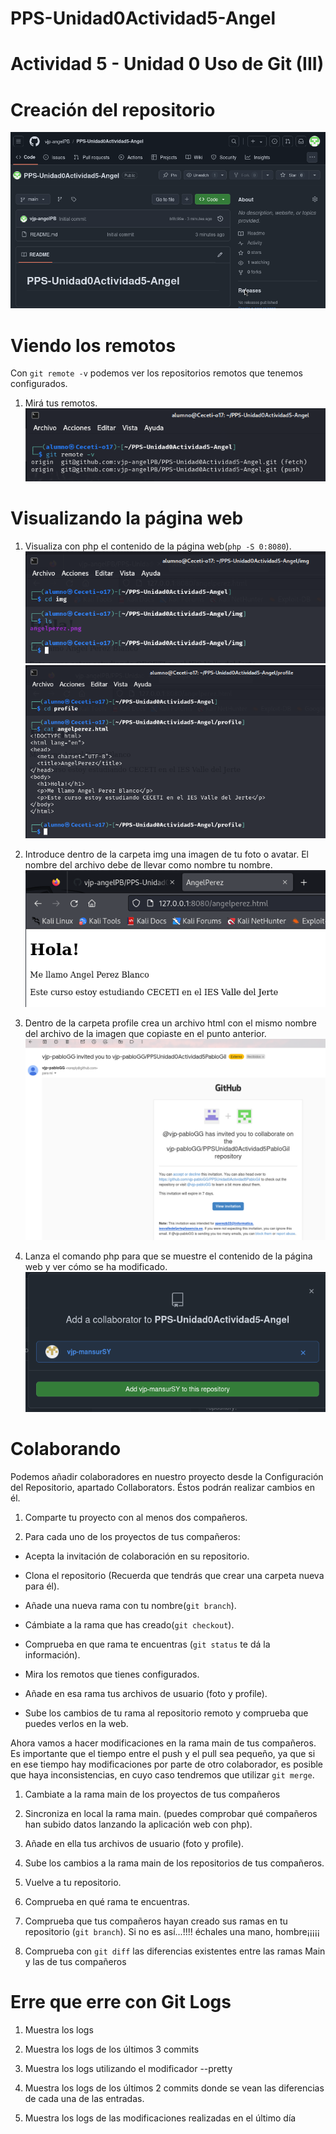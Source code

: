 # PPS-Unidad0Actividad5-Angel
# Actividad 5 - Unidad 0 Uso de Git (III)

# Creación del repositorio
![](Images/img1.png)

# Viendo los remotos
Con `git remote -v` podemos ver los repositorios remotos que tenemos configurados.

1. Mirá tus remotos.
![](Images/img2.png)

# Visualizando la página web

1. Visualiza con php el contenido de la página web(`php -S 0:8080`).
![](Images/img3.png)
![](Images/img4.png)

2. Introduce dentro de la carpeta img una imagen de tu foto o avatar. El nombre del archivo debe de llevar como nombre tu nombre.
![](Images/img5.png)

3. Dentro de la carpeta profile crea un archivo html con el mismo nombre del archivo de la imagen que copiaste en el punto anterior.
![](Images/img6.png)

4. Lanza el comando php para que se muestre el contenido de la página web y ver cómo se ha modificado.
![](Images/img7.png)

# Colaborando
Podemos añadir colaboradores en nuestro proyecto desde la Configuración del Repositorio, apartado Collaborators. Éstos podrán realizar cambios en él.


1. Comparte tu proyecto con al menos dos compañeros.


2. Para cada uno de los proyectos de tus compañeros:
  * Acepta la invitación de colaboración en su repositorio.

  * Clona el repositorio (Recuerda que tendrás que crear una carpeta nueva para él).
  
  * Añade una nueva rama con tu nombre(`git branch`).
 
  * Cámbiate a la rama que has creado(`git checkout`).
  
  * Comprueba en que rama te encuentras (`git status` te dá la información).
  
  * Mira los remotos que tienes configurados.
  
  * Añade en esa rama tus archivos de usuario (foto y profile).
  
  * Sube los cambios de tu rama al repositorio remoto y comprueba que puedes verlos en la web.


Ahora vamos a hacer modificaciones en la rama main de tus compañeros. Es importante que el tiempo entre el push y el pull sea pequeño, ya que si en ese tiempo hay modificaciones por parte de otro colaborador, es posible que haya inconsistencias, en cuyo caso tendremos que utilizar `git merge`.


1. Cambiate a la rama main de los proyectos de tus compañeros


2. Sincroniza en local la rama main. (puedes comprobar qué compañeros han subido datos lanzando la aplicación web con php).


3. Añade en ella tus archivos de usuario (foto y profile).


4. Sube los cambios a la rama main de los repositorios de tus compañeros.


5. Vuelve a tu repositorio.


6. Comprueba en qué rama te encuentras.


7. Comprueba que tus compañeros hayan creado sus ramas en tu repositorio (`git branch`). Si no es así...!!!! échales una mano, hombre¡¡¡¡¡


8. Comprueba con `git diff` las diferencias existentes entre las ramas Main y las de tus compañeros


# Erre que erre con Git Logs

1. Muestra los logs


2. Muestra los logs de los últimos 3 commits


3. Muestra los logs utilizando el modificador --pretty


4. Muestra los logs de los últimos 2 commits donde se vean las diferencias de cada una de las entradas.


5. Muestra los logs de las modificaciones realizadas en el último día






















































